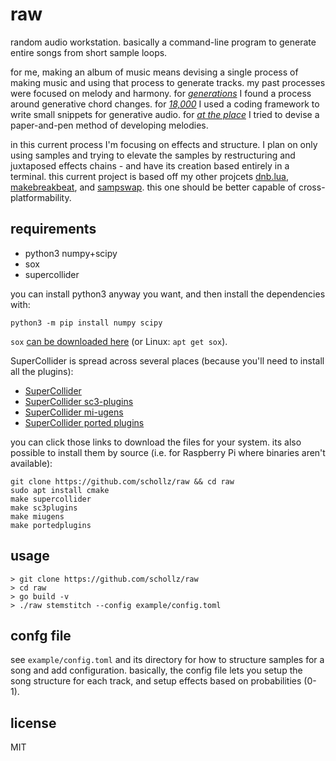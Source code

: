 # raw

random audio workstation. basically a command-line program to generate entire songs from short sample loops.

for me, making an album of music means devising a single process of making music and using that process to generate tracks. my past processes were focused on melody and harmony. for [*generations*](https://infinitedigits.bandcamp.com/album/generations) I found a process around generative chord changes. for [*18,000*](https://infinitedigits.bandcamp.com/album/18000) I used a coding framework to write small snippets for generative audio. for [*at the place*](https://infinitedigits.bandcamp.com/album/at-the-place) I tried to devise a paper-and-pen method of developing melodies. 

in this current process I'm focusing on effects and structure. I plan on only using samples and trying to elevate the samples by restructuring and juxtaposed effects chains - and have its creation based entirely in a terminal. this current project is based off my other projcets [dnb.lua](https://github.com/schollz/dnb.lua), [makebreakbeat](https://github.com/schollz/makebreakbeat/), and [sampswap](https://github.com/schollz/sampswap/). this one should be better capable of cross-platformability.

## requirements

- python3 numpy+scipy
- sox
- supercollider

you can install python3 anyway you want, and then install the dependencies with:

```
python3 -m pip install numpy scipy
```

`sox` [can be downloaded here](https://sourceforge.net/projects/sox/) (or Linux: `apt get sox`).

SuperCollider is spread across several places (because you'll need to install all the plugins):

- [SuperCollider](https://supercollider.github.io/downloads)
- [SuperCollider sc3-plugins](http://supercollider.github.io/sc3-plugins/)
- [SuperCollider mi-ugens](https://github.com/v7b1/mi-UGens/releases)
- [SuperCollider ported plugins](https://github.com/madskjeldgaard/portedplugins/releases)

you can click those links to download the files for your system. its also possible to install them by source (i.e. for Raspberry Pi where binaries aren't available):

```
git clone https://github.com/schollz/raw && cd raw
sudo apt install cmake
make supercollider
make sc3plugins
make miugens
make portedplugins
```

## usage

```
> git clone https://github.com/schollz/raw
> cd raw
> go build -v
> ./raw stemstitch --config example/config.toml
```

## confg file

see `example/config.toml` and its directory for how to structure samples for a song and add configuration. basically, the config file lets you setup the song structure for each track, and setup effects based on probabilities (0-1).


## license


MIT